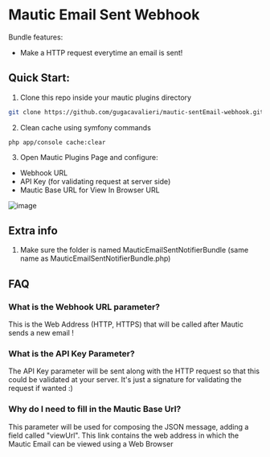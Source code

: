 # Mautic Email Sent Webhook

Bundle features:
* Make a HTTP request everytime an email is sent!

## Quick Start:

1. Clone this repo inside your mautic plugins directory

```bash
git clone https://github.com/gugacavalieri/mautic-sentEmail-webhook.git
```
2. Clean cache using symfony commands
```
php app/console cache:clear
```
3. Open Mautic Plugins Page and configure:
* Webhook URL
* API Key (for validating request at server side)
* Mautic Base URL for View In Browser URL

![image](https://user-images.githubusercontent.com/4624484/50228041-4470e700-038e-11e9-8fad-792f1a49520f.png)

## Extra info
1. Make sure the folder is named MauticEmailSentNotifierBundle (same name as MauticEmailSentNotifierBundle.php)

## FAQ

### What is the Webhook URL parameter?

This is the Web Address (HTTP, HTTPS) that will be called after Mautic sends a
new email !

### What is the API Key Parameter?

The API Key parameter will be sent along with the HTTP request so that this
could be validated at your server. It's just a signature for validating the
request if wanted :)

### Why do I need to fill in the Mautic Base Url?

This parameter will be used for composing the JSON message, adding a field called
"viewUrl". This link contains the web address in which the Mautic Email can be
viewed using a Web Browser
